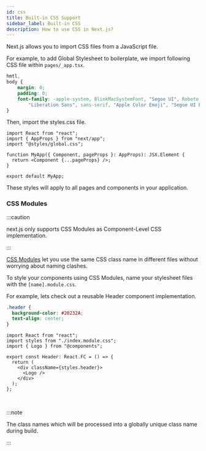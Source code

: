 ```yaml
---
id: css
title: Built-in CSS Support
sidebar_label: Built-in CSS 
description: How to use CSS in Next.js?
---
```


Next.js allows you to import CSS files from a JavaScript file.

For example, to add Global Stylesheet to boilerplate, we import following CSS file within `pages/_app.tsx`.

```css title="src/styles/global.css"
hmtl,
body {
    margin: 0;
    padding: 0;
    font-family: -apple-system, BlinkMacSystemFont, "Segoe UI", Roboto, "Helvetica Neue", Arial, "Noto Sans",
        "Liberation Sans", sans-serif, "Apple Color Emoji", "Segoe UI Emoji", "Segoe UI Symbol", "Noto Color Emoji";
}
```

Then, import the styles.css file.

```tsx title="pages/_app.tsx"
import React from "react";
import { AppProps } from "next/app";
import "@styles/global.css";

function MyApp({ Component, pageProps }: AppProps): JSX.Element {
  return <Component {...pageProps} />;
}

export default MyApp;
```

These styles will apply to all pages and components in your application.

### CSS Modules

:::caution

next.js only supports CSS Modules as Component-Level CSS implementation.

:::


[CSS Modules](https://github.com/css-modules/css-modules) let you use the same CSS class name in different files without worrying about naming clashes.

To style your components using CSS Modules, name your stylesheet files with the `[name].module.css`.

For example, lets check out a reusable Header component implementation.

```css title="components/header/index.module.css"
.header {
  background-color: #20232A;
  text-align: center;
}
```


```tsx title="components/header"
import React from "react";
import styles from "./index.module.css";
import { Logo } from "@components";

export const Header: React.FC = () => {
  return (
    <div className={styles.header}>
      <Logo />
    </div>
  );
};
```

<br/>

:::note

The class names which will be processed into a globally unique class name during build.

:::


